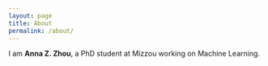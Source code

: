 ```yaml
---
layout: page
title: About
permalink: /about/
---
```


I am **Anna Z. Zhou**, a PhD student at Mizzou working on Machine Learning.

